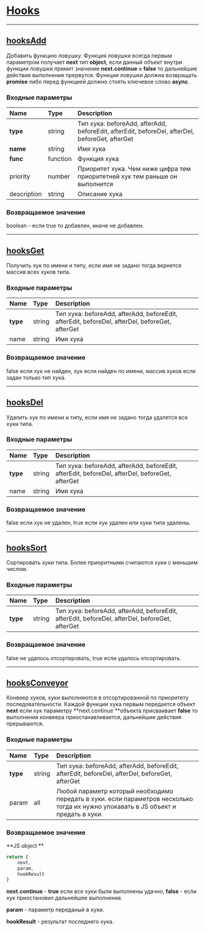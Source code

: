 # [Hooks](#hooks)

---

## [hooksAdd](#hooksadd)

Добавить функцию ловушку. Функция ловушки всегда первым параметром получает **next** тип **object**, если данный объект внутри функции ловушки примит значение **next.continue = false** то дальнейшие действия выполнения прервутся. Функция ловушки должна возвращать **promise** либо перед функцией должно стоять ключевое слово **async**.

### Входные параметры

| Name | Type | Description |
| :--- | :--- | :--- |
| **type** | string | Тип хука: beforeAdd, afterAdd, beforeEdit, afterEdit, beforeDel, afterDel, beforeGet, afterGet |
| **name** | string | Имя хука |
| **func** | function | Функция хука |
| priority | number | Приоритет хука. Чем ниже цифра тем приоритетней хук тем раньше он выполнится |
| description | string | Описание хука |

### Возвращаемое значение

boolean - если true то добавлен, иначе не добавлен.

---

## [hooksGet](#hooksget)

Получить хук по имени и типу, если имя не задано тогда вернется массив всех хуков типа.

### Входные параметры

| Name | Type | Description |
| :--- | :--- | :--- |
| **type** | string | Тип хука: beforeAdd, afterAdd, beforeEdit, afterEdit, beforeDel, afterDel, beforeGet, afterGet |
| name | string | Имя хука |

### Возвращаемое значение

false если хук не найден, хук если найден по имени, массив хуков если задан только тип хука.

---

## [hooksDel](#hooksdel)

Удалить хук по имени и типу, если имя не задано тогда удалятся все хуки типа.

### Входные параметры

| Name | Type | Description |
| :--- | :--- | :--- |
| **type** | string | Тип хука: beforeAdd, afterAdd, beforeEdit, afterEdit, beforeDel, afterDel, beforeGet, afterGet |
| name | string | Имя хука |

### Возвращаемое значение

false если хук не удален, true если хук удален или хуки типа удалены.

---

## [hooksSort](#hookssort)

Сортировать хуки типа. Более приоритными считаются хуки с меньшим числом.

### Входные параметры

| Name | Type | Description |
| :--- | :--- | :--- |
| **type** | string | Тип хука: beforeAdd, afterAdd, beforeEdit, afterEdit, beforeDel, afterDel, beforeGet, afterGet |

### Возвращаемое значение

false не удалось отсортировать, true если удалось отсортировать.

---

## [hooksConveyor](#hooksconveyor)

Конвеер хуков, хуки выполняются в отсортированной по приоритету последовательности. Каждой функции хука первым передается объект **next** если хук параметру **next.continue **объекта присваивает **false** то выполнения конвеера приостанавливается, дальнейшие действия прерываются.

### Входные параметры

| Name | Type | Description |
| :--- | :--- | :--- |
| **type** | string | Тип хука: beforeAdd, afterAdd, beforeEdit, afterEdit, beforeDel, afterDel, beforeGet, afterGet |
| param | all | Любой параметр который необходимо передать в хуки. если параметров несколько тогда их нужно упокавать в JS объект и предать в хуки. |

### Возвращаемое значение

**JS object **

```js
return {
    next,
    param,
    hookResult
}
```

**next.continue** - **true** если все хуки были выполнены удачно, **false** - если хук приостановил дальнейшее выполнение.

**param** - параметр переданый в хуки.

**hookResult** - результат последнего хука.

